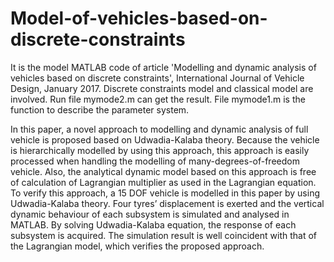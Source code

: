 # Model-of-vehicles-based-on-discrete-constraints
It is the model MATLAB code of article 'Modelling and dynamic analysis of vehicles based on discrete constraints', International Journal of Vehicle Design, January 2017. Discrete constraints model and classical model are involved.
Run file mymode2.m can get the result.
File mymode1.m is the function to describe the parameter system.

In this paper, a novel approach to modelling and dynamic analysis of full vehicle is proposed based on Udwadia-Kalaba theory. Because the vehicle is hierarchically modelled by using this approach, this approach is easily processed when handling the modelling of many-degrees-of-freedom vehicle. Also, the analytical dynamic model based on this approach is free of calculation of Lagrangian multiplier as used in the Lagrangian equation. To verify this approach, a 15 DOF vehicle is modelled in this paper by using Udwadia-Kalaba theory. Four tyres’ displacement is exerted and the vertical dynamic behaviour of each subsystem is simulated and analysed in MATLAB. By solving Udwadia-Kalaba equation, the response of each subsystem is acquired. The simulation result is well coincident with that of the Lagrangian model, which verifies the proposed approach.
